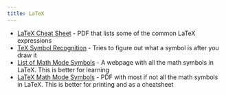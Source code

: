 ```yaml
---
title: LaTeX
---
```

* [LaTeX Cheat Sheet](https://www.nyu.edu/projects/beber/files/Chang_LaTeX_sheet.pdf) - PDF that lists some of the common LaTeX expressions
* [TeX Symbol Recognition](http://detexify.kirelabs.org/classify.html) - Tries to figure out what a symbol is after you draw it
* [List of Math Mode Symbols](https://oeis.org/wiki/List_of_LaTeX_mathematical_symbols) - A webpage with all the math symbols in LaTeX. This is better for learning
* [LaTeX Math Mode Symbols](https://reu.dimacs.rutgers.edu/Symbols.pdf) - PDF with most if not all the math symbols in LaTeX. This is better for printing and as a cheatsheet
